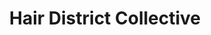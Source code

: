---
title: "Hair District Collective"
url: /minneapolis/hair-district-collective/
shop: hairdresser
---